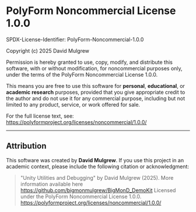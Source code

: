 # PolyForm Noncommercial License 1.0.0

SPDX-License-Identifier: PolyForm-Noncommercial-1.0.0

Copyright (c) 2025 David Mulgrew

Permission is hereby granted to use, copy, modify, and distribute this software, with or without modification, 
for noncommercial purposes only, under the terms of the PolyForm Noncommercial License 1.0.0.

This means you are free to use this software for **personal**, **educational**, or **academic research** purposes, 
provided that you give appropriate credit to the author and do not use it for any commercial purpose, 
including but not limited to any product, service, or work offered for sale.

For the full license text, see:
https://polyformproject.org/licenses/noncommercial/1.0.0/

---

## Attribution
This software was created by **David Mulgrew**.
If you use this project in an academic context, please include the following citation or acknowledgment:

> "Unity Utilities and Debugging" by David Mulgrew (2025).
> More information available here https://github.com/bigmonmulgrew/BigMonD_DemoKit
> Licensed under the PolyForm Noncommercial License 1.0.0.
> https://polyformproject.org/licenses/noncommercial/1.0.0/
